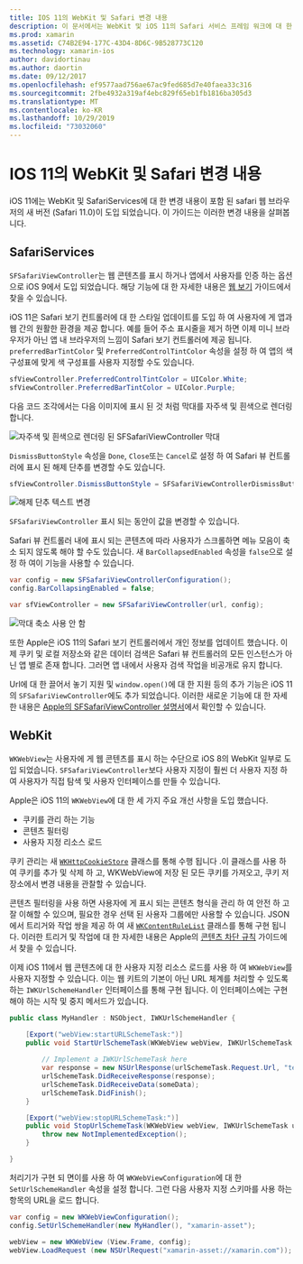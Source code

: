 ```yaml
---
title: IOS 11의 WebKit 및 Safari 변경 내용
description: 이 문서에서는 WebKit 및 iOS 11의 Safari 서비스 프레임 워크에 대 한 변경 내용을 설명 합니다. SFSafariViewController 및 WKWebView의 새로운 기능에서 스타일 업데이트를 사용 하는 방법을 설명 합니다.
ms.prod: xamarin
ms.assetid: C74B2E94-177C-43D4-8D6C-9B528773C120
ms.technology: xamarin-ios
author: davidortinau
ms.author: daortin
ms.date: 09/12/2017
ms.openlocfilehash: ef9577aad756ae67ac9fed685d7e40faea33c316
ms.sourcegitcommit: 2fbe4932a319af4ebc829f65eb1fb1816ba305d3
ms.translationtype: MT
ms.contentlocale: ko-KR
ms.lasthandoff: 10/29/2019
ms.locfileid: "73032060"
---
```

# <a name="webkit-and-safari-changes-in-ios-11"></a>IOS 11의 WebKit 및 Safari 변경 내용

iOS 11에는 WebKit 및 SafariServices에 대 한 변경 내용이 포함 된 safari 웹 브라우저의 새 버전 (Safari 11.0)이 도입 되었습니다. 이 가이드는 이러한 변경 내용을 살펴봅니다.

## <a name="safariservices"></a>SafariServices

`SFSafariViewController`는 웹 콘텐츠를 표시 하거나 앱에서 사용자를 인증 하는 옵션으로 iOS 9에서 도입 되었습니다. 해당 기능에 대 한 자세한 내용은 [웹 보기](~/ios/user-interface/controls/uiwebview.md#safariviewcontroller) 가이드에서 찾을 수 있습니다.

iOS 11은 Safari 보기 컨트롤러에 대 한 스타일 업데이트를 도입 하 여 사용자에 게 앱과 웹 간의 원활한 환경을 제공 합니다. 예를 들어 주소 표시줄을 제거 하면 이제 미니 브라우저가 아닌 앱 내 브라우저의 느낌이 Safari 보기 컨트롤러에 제공 됩니다. `preferredBarTintColor` 및 `PreferredControlTintColor` 속성을 설정 하 여 앱의 색 구성표에 맞게 색 구성표를 사용자 지정할 수도 있습니다.

```csharp
sfViewController.PreferredControlTintColor = UIColor.White;
sfViewController.PreferredBarTintColor = UIColor.Purple;
```

다음 코드 조각에서는 다음 이미지에 표시 된 것 처럼 막대를 자주색 및 흰색으로 렌더링 합니다.

![자주색 및 흰색으로 렌더링 된 SFSafariViewController 막대](web-images/image1.png)

`DismissButtonStyle` 속성을 `Done`, `Close`또는 `Cancel`로 설정 하 여 Safari 뷰 컨트롤러에 표시 된 해제 단추를 변경할 수도 있습니다.

```csharp
sfViewController.DismissButtonStyle = SFSafariViewControllerDismissButtonStyle.Close;
```

![해제 단추 텍스트 변경](web-images/image2.png)

`SFSafariViewController` 표시 되는 동안이 값을 변경할 수 있습니다.

Safari 뷰 컨트롤러 내에 표시 되는 콘텐츠에 따라 사용자가 스크롤하면 메뉴 모음이 축소 되지 않도록 해야 할 수도 있습니다. 새 `BarCollapsedEnabled` 속성을 `false`으로 설정 하 여이 기능을 사용할 수 있습니다.

```csharp
var config = new SFSafariViewControllerConfiguration();
config.BarCollapsingEnabled = false;

var sfViewController = new SFSafariViewController(url, config);
```

![막대 축소 사용 안 함](web-images/image3.png)

또한 Apple은 iOS 11의 Safari 보기 컨트롤러에서 개인 정보를 업데이트 했습니다. 이제 쿠키 및 로컬 저장소와 같은 데이터 검색은 Safari 뷰 컨트롤러의 모든 인스턴스가 아닌 앱 별로 존재 합니다. 그러면 앱 내에서 사용자 검색 작업을 비공개로 유지 합니다.

Url에 대 한 끌어서 놓기 지원 및 `window.open()`에 대 한 지원 등의 추가 기능은 iOS 11의 `SFSafariViewController`에도 추가 되었습니다. 이러한 새로운 기능에 대 한 자세한 내용은 [Apple의 SFSafariViewController 설명서](https://developer.apple.com/documentation/safariservices/sfsafariviewcontroller?changes=latest_minor)에서 확인할 수 있습니다.

## <a name="webkit"></a>WebKit

`WKWebView`는 사용자에 게 웹 콘텐츠를 표시 하는 수단으로 iOS 8의 WebKit 일부로 도입 되었습니다. `SFSafariViewController`보다 사용자 지정이 훨씬 더 사용자 지정 하 여 사용자가 직접 탐색 및 사용자 인터페이스를 만들 수 있습니다.

Apple은 iOS 11의 `WKWebView`에 대 한 세 가지 주요 개선 사항을 도입 했습니다. 

- 쿠키를 관리 하는 기능
- 콘텐츠 필터링
- 사용자 지정 리소스 로드 

쿠키 관리는 새 [`WKHttpCookieStore`](https://developer.apple.com/documentation/webkit/wkhttpcookiestore) 클래스를 통해 수행 됩니다 .이 클래스를 사용 하 여 쿠키를 추가 및 삭제 하 고, WKWebView에 저장 된 모든 쿠키를 가져오고, 쿠키 저장소에서 변경 내용을 관찰할 수 있습니다.

콘텐츠 필터링을 사용 하면 사용자에 게 표시 되는 콘텐츠 형식을 관리 하 여 안전 하 고 잘 이해할 수 있으며, 필요한 경우 선택 된 사용자 그룹에만 사용할 수 있습니다. JSON에서 트리거와 작업 쌍을 제공 하 여 새 [`WKContentRuleList`](https://developer.apple.com/documentation/webkit/wkcontentrulelist) 클래스를 통해 구현 됩니다. 이러한 트리거 및 작업에 대 한 자세한 내용은 Apple의 [콘텐츠 차단 규칙](https://developer.apple.com/library/content/documentation/Extensions/Conceptual/ContentBlockingRules/Introduction/Introduction.html) 가이드에서 찾을 수 있습니다.

이제 iOS 11에서 웹 콘텐츠에 대 한 사용자 지정 리소스 로드를 사용 하 여 `WKWebView`를 사용자 지정할 수 있습니다. 이는 웹 키트의 기본이 아닌 URL 체계를 처리할 수 있도록 하는 `IWKUrlSchemeHandler` 인터페이스를 통해 구현 됩니다. 이 인터페이스에는 구현 해야 하는 시작 및 중지 메서드가 있습니다.

```csharp
public class MyHandler : NSObject, IWKUrlSchemeHandler {

    [Export("webView:startURLSchemeTask:")]
    public void StartUrlSchemeTask(WKWebView webView, IWKUrlSchemeTask urlSchemeTask){
        
        // Implement a IWKUrlSchemeTask here
        var response = new NSUrlResponse(urlSchemeTask.Request.Url, "text/html", ContentLength, null);
        urlSchemeTask.DidReceiveResponse(response);
        urlSchemeTask.DidReceiveData(someData);
        urlSchemeTask.DidFinish();
    }

    [Export("webView:stopURLSchemeTask:")]
    public void StopUrlSchemeTask(WKWebView webView, IWKUrlSchemeTask urlSchemeTask){
        throw new NotImplementedException();
    }

}
``` 

처리기가 구현 되 면이를 사용 하 여 `WKWebViewConfiguration`에 대 한 `SetUrlSchemeHandler` 속성을 설정 합니다. 그런 다음 사용자 지정 스키마를 사용 하는 항목의 URL을 로드 합니다.

```csharp
var config = new WKWebViewConfiguration();
config.SetUrlSchemeHandler(new MyHandler(), "xamarin-asset");

webView = new WKWebView (View.Frame, config);
webView.LoadRequest (new NSUrlRequest("xamarin-asset://xamarin.com"));
```

